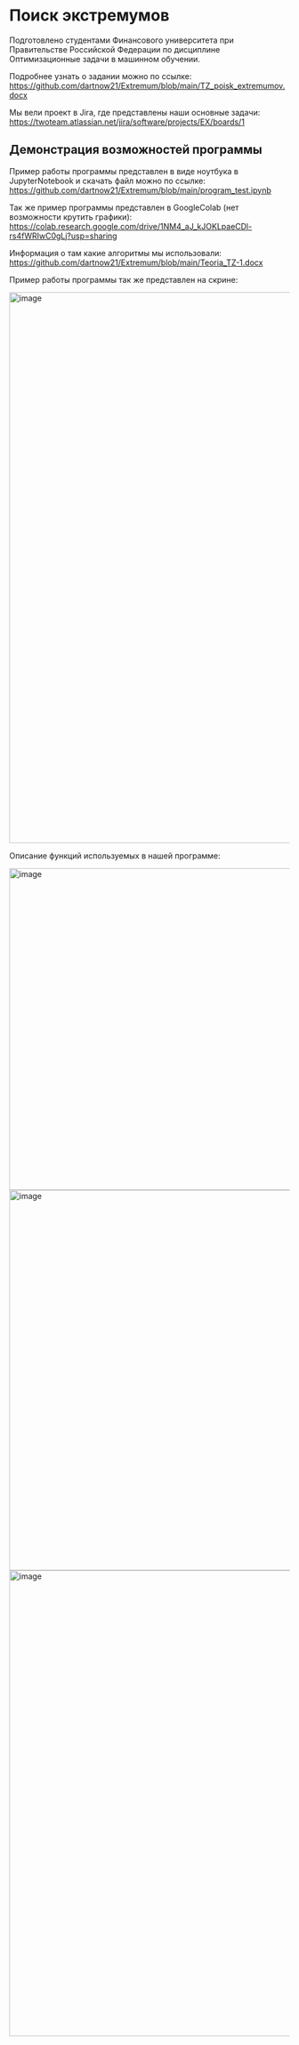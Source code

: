 # Поиск экстремумов
Подготовлено студентами Финансового университета при Правительстве Российской Федерации по дисциплине Оптимизационные задачи в машинном обучении. 

Подробнее узнать о задании можно по ссылке: https://github.com/dartnow21/Extremum/blob/main/TZ_poisk_extremumov.docx

Мы вели проект в Jira, где представлены наши основные задачи: https://twoteam.atlassian.net/jira/software/projects/EX/boards/1

## Демонстрация возможностей программы

Пример работы программы представлен в виде ноутбука в JupyterNotebook и скачать файл можно по ссылке: https://github.com/dartnow21/Extremum/blob/main/program_test.ipynb

Так же пример программы представлен в GoogleColab (нет возможности крутить графики): https://colab.research.google.com/drive/1NM4_aJ_kJOKLpaeCDl-rs4fWRIwC0gLj?usp=sharing 

Информация о там какие алгоритмы мы использовали: https://github.com/dartnow21/Extremum/blob/main/Teoria_TZ-1.docx

Пример работы программы так же представлен на скрине: 


<img width="991" alt="image" src="https://user-images.githubusercontent.com/83269930/157073221-86840024-a85b-48fa-92cb-5ddca27395f5.png">

Описание функций используемых в нашей программе:

<img width="579" alt="image" src="https://user-images.githubusercontent.com/83269930/158068607-a695ff13-da34-4970-be68-f9cea7f9b99e.png">

<img width="684" alt="image" src="https://user-images.githubusercontent.com/83269930/158068623-d6da0e7f-9df8-4f1e-b313-536702b4a56e.png">

<img width="838" alt="image" src="https://user-images.githubusercontent.com/83269930/158068634-a2b55ce3-5d2a-40f0-a649-7bc8586feb8a.png">
